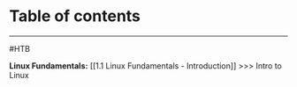 # Table of contents
---
#HTB 

**Linux Fundamentals:**
[[1.1 Linux Fundamentals - Introduction]] >>> Intro to Linux
